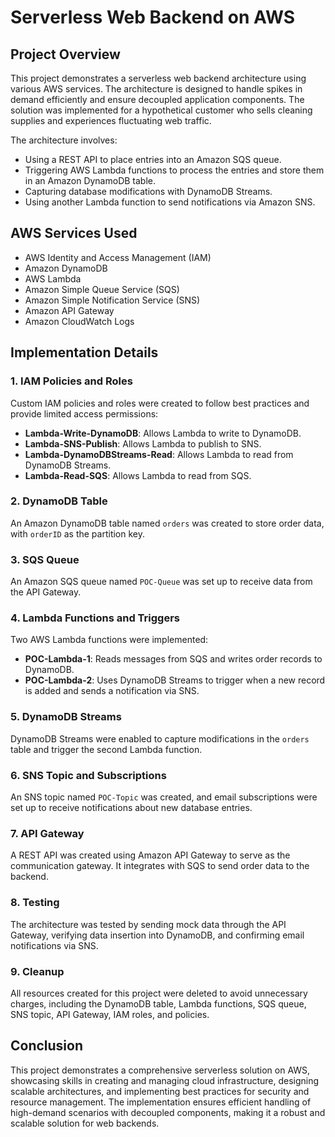# Serverless Web Backend on AWS

## Project Overview

This project demonstrates a serverless web backend architecture using various AWS services. The architecture is designed to handle spikes in demand efficiently and ensure decoupled application components. The solution was implemented for a hypothetical customer who sells cleaning supplies and experiences fluctuating web traffic.

The architecture involves:
- Using a REST API to place entries into an Amazon SQS queue.
- Triggering AWS Lambda functions to process the entries and store them in an Amazon DynamoDB table.
- Capturing database modifications with DynamoDB Streams.
- Using another Lambda function to send notifications via Amazon SNS.

## AWS Services Used
- AWS Identity and Access Management (IAM)
- Amazon DynamoDB
- AWS Lambda
- Amazon Simple Queue Service (SQS)
- Amazon Simple Notification Service (SNS)
- Amazon API Gateway
- Amazon CloudWatch Logs

## Implementation Details

### 1. IAM Policies and Roles
Custom IAM policies and roles were created to follow best practices and provide limited access permissions:
- **Lambda-Write-DynamoDB**: Allows Lambda to write to DynamoDB.
- **Lambda-SNS-Publish**: Allows Lambda to publish to SNS.
- **Lambda-DynamoDBStreams-Read**: Allows Lambda to read from DynamoDB Streams.
- **Lambda-Read-SQS**: Allows Lambda to read from SQS.

### 2. DynamoDB Table
An Amazon DynamoDB table named `orders` was created to store order data, with `orderID` as the partition key.

### 3. SQS Queue
An Amazon SQS queue named `POC-Queue` was set up to receive data from the API Gateway.

### 4. Lambda Functions and Triggers
Two AWS Lambda functions were implemented:
- **POC-Lambda-1**: Reads messages from SQS and writes order records to DynamoDB.
- **POC-Lambda-2**: Uses DynamoDB Streams to trigger when a new record is added and sends a notification via SNS.

### 5. DynamoDB Streams
DynamoDB Streams were enabled to capture modifications in the `orders` table and trigger the second Lambda function.

### 6. SNS Topic and Subscriptions
An SNS topic named `POC-Topic` was created, and email subscriptions were set up to receive notifications about new database entries.

### 7. API Gateway
A REST API was created using Amazon API Gateway to serve as the communication gateway. It integrates with SQS to send order data to the backend.

### 8. Testing
The architecture was tested by sending mock data through the API Gateway, verifying data insertion into DynamoDB, and confirming email notifications via SNS.

### 9. Cleanup
All resources created for this project were deleted to avoid unnecessary charges, including the DynamoDB table, Lambda functions, SQS queue, SNS topic, API Gateway, IAM roles, and policies.

## Conclusion
This project demonstrates a comprehensive serverless solution on AWS, showcasing skills in creating and managing cloud infrastructure, designing scalable architectures, and implementing best practices for security and resource management. The implementation ensures efficient handling of high-demand scenarios with decoupled components, making it a robust and scalable solution for web backends.
